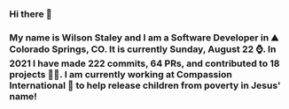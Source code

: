 ### Hi there 👋

### My name is Wilson Staley and I am a Software Developer in ⛰ Colorado Springs, CO.  It is currently Sunday, August 22 ⌚. In 2021 I have made 222 commits, 64 PRs, and contributed to 18 projects 👨‍💻. I am currently working at Compassion International 🏢 to help release children from poverty in Jesus' name!
